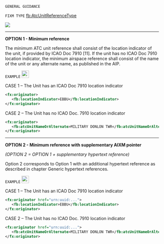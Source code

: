 `GENERAL GUIDANCE`

`FIXM TYPE` [fb:AtcUnitReferenceType](https://www.fixm.aero/releases/FIXM-4.2.0/doc/schema_documentation/Fixm_AtcUnitReferenceType.html#Link10)

<img src="https://github.com/hlepori/fixm_test/blob/master/media/AtcUnitReferenceType.png">

***

**OPTION 1 - Minimum reference**

The minimum ATC unit reference shall consist of the location indicator
of the unit, if provided by ICAO Doc 7910 \[11\]. If the unit has no
ICAO Doc 7910 location indicator, the minimum airspace reference shall
consist of the name of the unit or any alternate name, as published in
the AIP.

`EXAMPLE` <img src="./media/ok.png" style="width:0.25in;height:0.25in" />

CASE 1 – The Unit has an ICAO Doc 7910 location indicator

```xml
<fx:originator>
   <fb:locationIndicator>EBBU</fb:locationIndicator>
</fx:originator>
```

CASE 2 – The Unit has no ICAO Doc. 7910 location indicator

```xml
<fx:originator>
   <fb:atcUnitNameOrAlternate>MILITARY DONLON TWR</fb:atcUnitNameOrAlternate>
</fx:originator>
```

***

**OPTION 2 - Minimum reference with supplementary AIXM pointer**

*(OPTION 2 = OPTION 1 + supplementary hypertext reference)*

Option 2 corresponds to Option 1 with an additional hypertext reference
as described in chapter Generic hypertext references.

`EXAMPLE` <img src="./media/ok.png" style="width:0.25in;height:0.25in" />

CASE 1 – The Unit has an ICAO Doc 7910 location indicator

```xml
<fx:originator href="urn:uuid:...">
   <fb:locationIndicator>EBBU</fb:locationIndicator>
</fx:originator>
```

CASE 2 – The Unit has no ICAO Doc. 7910 location indicator

```xml
<fx:originator href="urn:uuid:...">
   <fb:atcUnitNameOrAlternate>MILITARY DONLON TWR</fb:atcUnitNameOrAlternate>
</fx:originator>
```